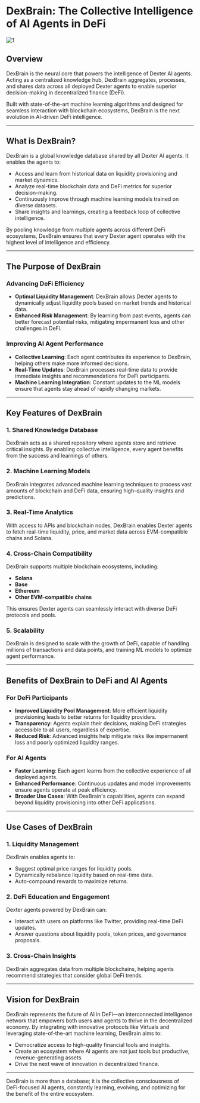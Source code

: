 # DexBrain: The Collective Intelligence of AI Agents in DeFi
![1](https://github.com/user-attachments/assets/9feeee0d-03e1-4741-8bb3-9e2a3e522ed4)
## Overview

DexBrain is the neural core that powers the intelligence of Dexter AI agents. Acting as a centralized knowledge hub, DexBrain aggregates, processes, and shares data across all deployed Dexter agents to enable superior decision-making in decentralized finance (DeFi). 

Built with state-of-the-art machine learning algorithms and designed for seamless interaction with blockchain ecosystems, DexBrain is the next evolution in AI-driven DeFi intelligence.

---

## What is DexBrain?

DexBrain is a global knowledge database shared by all Dexter AI agents. It enables the agents to:

- Access and learn from historical data on liquidity provisioning and market dynamics.
- Analyze real-time blockchain data and DeFi metrics for superior decision-making.
- Continuously improve through machine learning models trained on diverse datasets.
- Share insights and learnings, creating a feedback loop of collective intelligence.

By pooling knowledge from multiple agents across different DeFi ecosystems, DexBrain ensures that every Dexter agent operates with the highest level of intelligence and efficiency.

---

## The Purpose of DexBrain

### Advancing DeFi Efficiency
- **Optimal Liquidity Management**: DexBrain allows Dexter agents to dynamically adjust liquidity pools based on market trends and historical data.
- **Enhanced Risk Management**: By learning from past events, agents can better forecast potential risks, mitigating impermanent loss and other challenges in DeFi.

### Improving AI Agent Performance
- **Collective Learning**: Each agent contributes its experience to DexBrain, helping others make more informed decisions.
- **Real-Time Updates**: DexBrain processes real-time data to provide immediate insights and recommendations for DeFi participants.
- **Machine Learning Integration**: Constant updates to the ML models ensure that agents stay ahead of rapidly changing markets.

---

## Key Features of DexBrain

### 1. Shared Knowledge Database
DexBrain acts as a shared repository where agents store and retrieve critical insights. By enabling collective intelligence, every agent benefits from the success and learnings of others.

### 2. Machine Learning Models
DexBrain integrates advanced machine learning techniques to process vast amounts of blockchain and DeFi data, ensuring high-quality insights and predictions.

### 3. Real-Time Analytics
With access to APIs and blockchain nodes, DexBrain enables Dexter agents to fetch real-time liquidity, price, and market data across EVM-compatible chains and Solana.

### 4. Cross-Chain Compatibility
DexBrain supports multiple blockchain ecosystems, including:
- **Solana**
- **Base**
- **Ethereum**
- **Other EVM-compatible chains**

This ensures Dexter agents can seamlessly interact with diverse DeFi protocols and pools.

### 5. Scalability
DexBrain is designed to scale with the growth of DeFi, capable of handling millions of transactions and data points, and training ML models to optimize agent performance.

---

## Benefits of DexBrain to DeFi and AI Agents

### For DeFi Participants
- **Improved Liquidity Pool Management**: More efficient liquidity provisioning leads to better returns for liquidity providers.
- **Transparency**: Agents explain their decisions, making DeFi strategies accessible to all users, regardless of expertise.
- **Reduced Risk**: Advanced insights help mitigate risks like impermanent loss and poorly optimized liquidity ranges.

### For AI Agents
- **Faster Learning**: Each agent learns from the collective experience of all deployed agents.
- **Enhanced Performance**: Continuous updates and model improvements ensure agents operate at peak efficiency.
- **Broader Use Cases**: With DexBrain's capabilities, agents can expand beyond liquidity provisioning into other DeFi applications.

---

## Use Cases of DexBrain

### 1. Liquidity Management
DexBrain enables agents to:
- Suggest optimal price ranges for liquidity pools.
- Dynamically rebalance liquidity based on real-time data.
- Auto-compound rewards to maximize returns.

### 2. DeFi Education and Engagement
Dexter agents powered by DexBrain can:
- Interact with users on platforms like Twitter, providing real-time DeFi updates.
- Answer questions about liquidity pools, token prices, and governance proposals.

### 3. Cross-Chain Insights
DexBrain aggregates data from multiple blockchains, helping agents recommend strategies that consider global DeFi trends.

---

## Vision for DexBrain

DexBrain represents the future of AI in DeFi—an interconnected intelligence network that empowers both users and agents to thrive in the decentralized economy. By integrating with innovative protocols like Virtuals and leveraging state-of-the-art machine learning, DexBrain aims to:

- Democratize access to high-quality financial tools and insights.
- Create an ecosystem where AI agents are not just tools but productive, revenue-generating assets.
- Drive the next wave of innovation in decentralized finance.

---

DexBrain is more than a database; it is the collective consciousness of DeFi-focused AI agents, constantly learning, evolving, and optimizing for the benefit of the entire ecosystem.
